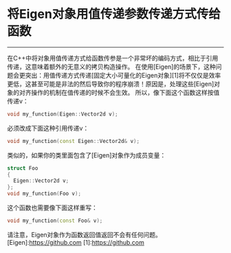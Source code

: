 # 将Eigen对象用值传递参数传递方式传给函数
---

在C++中将对象用值传递方式给函数传参是一个非常坏的编码方式，相比于引用传递，这意味着额外的无意义的拷贝构造操作。
在使用[Eigen]的场景下，这种问题会更突出：用值传递方式传递[固定大小可量化的Eigen对象][1]将不仅仅是效率更低，这甚至可能是非法的然后导致你的程序崩溃！原因是，处理这些[Eigen]对象的对齐操作的机制在值传递的时候不会生效。
所以，像下面这个函数这样按值传递v：
```cpp 
void my_function(Eigen::Vector2d v); 
```
必须改成下面这种引用传递v：
```cpp
void my_function(const Eigen::Vector2d& v);
```
类似的，如果你的类里面包含了[Eigen]对象作为成员变量：
```cpp
struct Foo
{
  Eigen::Vector2d v;
};
void my_function(Foo v);
```
这个函数也需要像下面这样重写：
```cpp
void my_function(const Foo& v);
```
请注意，Eigen对象作为函数返回值返回不会有任何问题。
[Eigen]:https://github.com
[1]:https://github.com